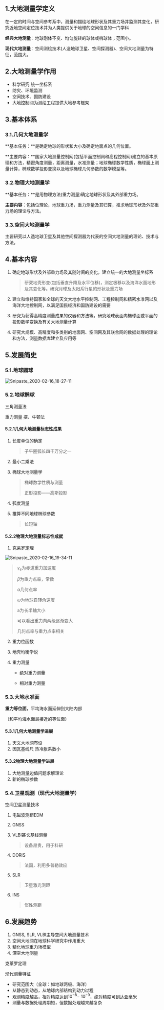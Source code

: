 ## 1.大地测量学定义

在一定的时间与空间参考系中，测量和描绘地球形状及其重力场并监测其变化，研究近地空间定位技术并为人类提供关于地球的空间信息的一门学科

**经典大地测量**：地球刚体不变、均匀旋转的球体或椭球体；范围小。

**现代大地测量**：空间测绘技术(人造地球卫星、空间探测器)、空间大地测量为特征，范围大。

## 2.大地测量学作用

* 科学研究 统一坐标系
* 防灾、环境监测
* 空间技术、国防建设
* 大地控制网为测绘工程提供大地参考框架

## 3.基本体系

### **3.1.几何大地测量学**

**基本任务：**是确定地球的形状和大小及确定地面点的几何位置。

**主要内容：**国家大地测量控制网(包括平面控制网和高程控制网)建立的基本原理和方法，精密角度测量，距离测量，水准测量；地球椭球数学性质，椭球面上测量计算，椭球数学投影变换以及地球椭球几何参数的数学模型等。

### **3.2.物理大地测量学**

**基本任务：**是用物理方法(重力测量)确定地球形状及其外部重力场。

**主要内容**：包括位理论，地球重力场，重力测量及其归算，推求地球形状及外部重力场的理论与方法。

### 3.3.**空间大地测量学**

主要研究以人造地球卫星及其他空间探测器为代表的空间大地测量的理论、技术与方法。

## 4.基本内容

1. 确定地球形状及外部重力场及其随时间的变化，建立统一的大地测量坐标系

   > 研究地壳形变(包括垂直升降及水平位移)，测定极移以及海洋水面地形及其变化等。研究月球及太阳系行星的形状及重力场

2. 建立和维持国家和全球的天文大地水平控制网、工程控制网和精密水准网以及海洋大地控制网，以满足国民经济和国防建设的需要

3. 研究为获得高精度测量成果的仪器和方法等。研究地球表面向椭球面或平面的投影数学变换及有关大地测量计算

4. 研究大规模、高精度和多类别的地面网、空间网及其联合网的数据处理的理论和方法，测量数据库建立及应用等

## 5.发展简史

### 5.1.地球圆球

![Snipaste_2020-02-16_18-27-11](./pic/Snipaste_2020-02-16_18-27-11.png)

### 5.2.地球椭球

三角测量法

重力测量         摆、牛顿法

#### **5.2.1几何大地测量标志性成果**

1. 长度单位的确定

   > 子午圈弧长四千万分之一

2. 最小二乘法

3. 椭球大地测量学

   > 椭球数学性质与测量
   >
   > 正形投影——高斯投影

4. 弧度测量

5. 推算不同地球椭球参数

   > 长短轴

#### **5.2.2物理大地测量标志性成就**

1. 克莱罗定理

![Snipaste_2020-02-16_19-34-11](./pic/Snipaste_2020-02-16_19-34-11.png)



> $\gamma_e$为赤道重力加速度	
>
> ${\beta}$为重力点率，常数
>
> $\alpha$几何点率
>
> $\omega$为地球自转角速度
>
> a为长半轴大小
>
> 可以看出重力向两级逐渐变大
>
> 几何点率与重力点率相关

2. 重力位函数

3. 地壳均衡学说

4. 重力测量

   - 绝对重力测量

   - 相对重力测量

### 5.3.大地水准面

**重力等位面**，平均海水面延伸到大陆内部

（和平均海水面最接近的等位面）

#### **5.3.1几何大地测量学进展**

1. 天文大地网布设
2. 因瓦基线尺     热冷胀系数小

#### **5.3.2物理大地测量学进展**

1. 大地测量边值问题求解理论
2. 新的椭球参数

### 5.4.卫星观测（现代大地测量学）                       

 空间卫星测量技术

1. 电磁波测距EDM

2. GNSS

3. VLBI甚长基线测量  

   > 设备昂贵，用于科研

4. DORIS

   > 法国，利用多普勒效应

5. SLR

   > 卫星激光测距

6. INS

   > 惯性测距

## 6.发展趋势

1. GNSS, SLR, VLBI主导空间大地测量技术
2. 空间大地网在地球科学研究中作用重大
3. 精化地球重力场模型
4. 深空大地测量



克莱罗定理

现代测量特征

* 研究范围大（全球：如地球两极、海洋）
* 从静态到动态，从地球内部结构到动力过程
* 观测精度越高，相对精度达到$10^{-8}-~10^{-9}$，绝对精度可到达亚毫米
* 测量与数据处理周期短，但数据处理越来越复杂











